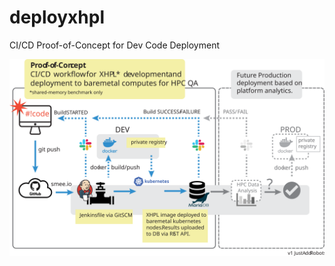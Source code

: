 # deployxhpl
CI/CD Proof-of-Concept for Dev Code Deployment

![Workflow-POC](./JustAddRobots-deployxhpl.svg)
